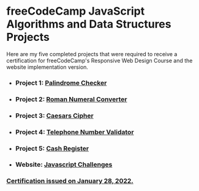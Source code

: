 # freeCodeCamp JavaScript Algorithms and Data Structures Projects

 Here are my five completed projects that were required to receive a certification for freeCodeCamp's Responsive Web Design Course and the website implementation version.
 
 - ### Project 1: [Palindrome Checker](https://github.com/Zsunnyfc1/JavaScript-Algorithms-and-Data-Structures/blob/main/palindrome%20checker.js) 

- ### Project 2: [Roman Numeral Converter](https://github.com/Zsunnyfc1/JavaScript-Algorithms-and-Data-Structures/blob/main/roman%20numeral%20converter.js) 

- ### Project 3: [Caesars Cipher](https://github.com/Zsunnyfc1/JavaScript-Algorithms-and-Data-Structures/blob/main/cash%20register.js)

- ### Project 4: [Telephone Number Validator](https://github.com/Zsunnyfc1/JavaScript-Algorithms-and-Data-Structures/blob/main/telephone%20number%20validator.js)

- ### Project 5: [Cash Register](https://github.com/Zsunnyfc1/JavaScript-Algorithms-and-Data-Structures/blob/main/cash%20register.js)

- ### Website:  [Javascript Challenges](https://github.com/Zsunnyfc1/JavaScript-Algorithms-and-Data-Structures/tree/main/javascript-challenges)

### [Certification issued on January 28, 2022.](https://www.freecodecamp.org/certification/Zsunnyfc1/javascript-algorithms-and-data-structures) 
